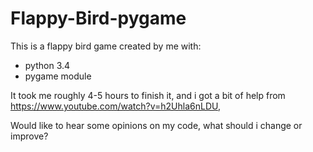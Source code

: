 # Flappy-Bird-pygame

This is a flappy bird game created by me with:
- python 3.4
- pygame module

It took me roughly 4-5 hours to finish it, and i got
a bit of help from https://www.youtube.com/watch?v=h2Uhla6nLDU,

Would like to hear some opinions on my code, what should i change or improve?

